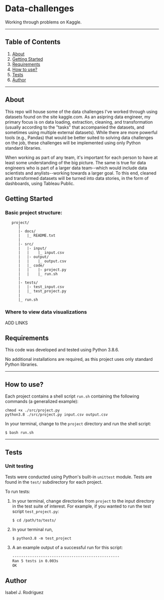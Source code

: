 # Data-challenges
Working through problems on Kaggle.

---
## Table of Contents 
1. [About](#about) 
2. [Getting Started](#getting-started)
3. [Requirements](#requirements)
4. [How to use?](#how-to-use) 
6. [Tests](#tests)
9. [Author](#author)

---

## About 

This repo will house some of the data challenges I've worked through using datasets found on the site kaggle.com. As an asipring data engineer, my primary focus is on data loading, extraction, cleaning, and transformation (usually according to the "tasks" that accompanied the datasets, and sometimes using multiple external datasets). While there are more powerful tools (e.g., Pandas) that would be better suited to solving data challenges on the job, these challenges will be implemented using only Python standard libraries.

When working as part of any team, it's important for each person to have at least some understanding of the big picture. The same is true for data engineers who is part of a larger data team--which would include data scientists and anylists--working towards a larger goal. To this end, cleaned and transformed datasets will be turned into data stories, in the form of dashboards, using Tableau Public.     

## Getting Started

### Basic project structure:
```
   project/
      |
      |- docs/
      |   |_ README.txt
      |
      |- src/
      |   |- input/
      |   |    |_ input.csv
      |   |- output/
      |   |    |_ output.csv
      |   |_ code/
      |   |    |- project.py
      |   |    |_ run.sh
      |
      |- tests/
      |   |- test_input.csv
      |   |_ test_project.py
      |  
      |_ run.sh
 ```     

### Where to view data visualizations
ADD LINKS

## Requirements
This code was developed and tested using Python 3.8.6.

No additional installations are required, as this project uses only standard Python libraries. 

---

## How to use? 

Each project contains a shell script `run.sh` containing the following commands (a generalized example): 

   ```shell
   chmod +x ./src/project.py
   python3.8 ./src/project.py input.csv output.csv
   ```
In your terminal, change to the `project` directory and run the shell script: 

   ```shell
   $ bash run.sh
   ```
--- 

## Tests 

### Unit testing 
Tests were conducted using Python's built-in `unittest` module. Tests are found in the `test/` subdirectory for each project.

To run tests:
   1. In your terminal, change directories from `project` to the input directory in the test suite of interest. For example, if you wanted to run the test script `test_project.py`: 
      ```shell
      $ cd /path/to/tests/
      ```
   2. In your terminal run, 
      ```shell
      $ python3.8 -m test_project
      ```
   3. A an example output of a successful run for this script: 
      ```bash
      -------------------------------------------------
      Ran 5 tests in 0.003s
      OK
      ```

## Author 
Isabel J. Rodriguez 
